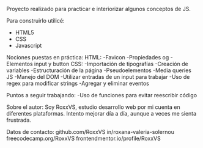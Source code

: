 Proyecto realizado para practicar e interiorizar algunos conceptos de JS.

Para construirlo utilicé:
- HTML5
- CSS
- Javascript

Nociones puestas en práctica: 
        HTML:
          -Favicon
          -Propiedades og
          -Elementos input y button
        CSS:
          -Importación de tipografías
          -Creación de variables
          -Estructuración de la página
          -Pseudoelementos
          -Media queries
        JS
          -Manejo del DOM
          -Utilizar entradas de un input para trabajar
          -Uso de regex para modificar strings
          -Agregar y eliminar eventos 

Puntos a seguir trabajando:
      -Uso de funciones para evitar reescribir código

Sobre el autor:
    Soy RoxxVS, estudio desarrollo web por mi cuenta en diferentes plataformas. Intento mejorar día a día, aunque a veces me sienta frustrada.

Datos de contacto: 
github.com/RoxxVS
in/roxana-valeria-solernou
freecodecamp.org/RoxxVS
frontendmentor.io/profile/RoxxVS






